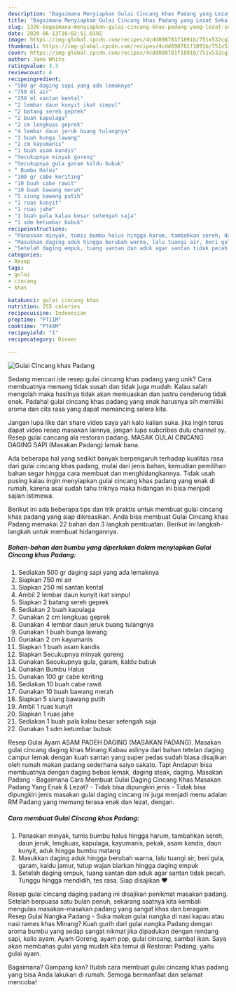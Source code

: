 ```yaml
---
description: "Bagaimana Menyiapkan Gulai Cincang khas Padang yang Lezat Sekali"
title: "Bagaimana Menyiapkan Gulai Cincang khas Padang yang Lezat Sekali"
slug: 1326-bagaimana-menyiapkan-gulai-cincang-khas-padang-yang-lezat-sekali
date: 2020-06-13T16:02:51.019Z
image: https://img-global.cpcdn.com/recipes/4cdd898781f1891b/751x532cq70/gulai-cincang-khas-padang-foto-resep-utama.jpg
thumbnail: https://img-global.cpcdn.com/recipes/4cdd898781f1891b/751x532cq70/gulai-cincang-khas-padang-foto-resep-utama.jpg
cover: https://img-global.cpcdn.com/recipes/4cdd898781f1891b/751x532cq70/gulai-cincang-khas-padang-foto-resep-utama.jpg
author: Jane White
ratingvalue: 3.3
reviewcount: 4
recipeingredient:
- "500 gr daging sapi yang ada lemaknya"
- "750 ml air"
- "250 ml santan kental"
- "2 lembar daun kunyit ikat simpul"
- "2 batang sereh geprek"
- "2 buah kapulaga"
- "2 cm lengkuas geprek"
- "4 lembar daun jeruk buang tulangnya"
- "1 buah bunga lawang"
- "2 cm kayumanis"
- "1 buah asam kandis"
- "Secukupnya minyak goreng"
- "Secukupnya gula garam kaldu bubuk"
- " Bumbu Halus"
- "100 gr cabe keriting"
- "10 buah cabe rawit"
- "10 buah bawang merah"
- "5 siung bawang putih"
- "1 ruas kunyit"
- "1 ruas jahe"
- "1 buah pala kalau besar setengah saja"
- "1 sdm ketumbar bubuk"
recipeinstructions:
- "Panaskan minyak, tumis bumbu halus hingga harum, tambahkan sereh, daun jeruk, lengkuas, kapulaga, kayumanis, pekak, asam kandis, daun kunyit, aduk hingga bumbu matang"
- "Masukkan daging aduk hingga berubah warna, lalu tuangi air, beri gula, garam, kaldu jamur, tutup wajan biarkan hingga daging empuk"
- "Setelah daging empuk, tuang santan dan aduk agar santan tidak pecah. Tunggu hingga mendidih, tes rasa. Siap disajikan ❤️"
categories:
- Resep
tags:
- gulai
- cincang
- khas

katakunci: gulai cincang khas 
nutrition: 255 calories
recipecuisine: Indonesian
preptime: "PT11M"
cooktime: "PT48M"
recipeyield: "1"
recipecategory: Dinner

---
```



![Gulai Cincang khas Padang](https://img-global.cpcdn.com/recipes/4cdd898781f1891b/751x532cq70/gulai-cincang-khas-padang-foto-resep-utama.jpg)

Sedang mencari ide resep gulai cincang khas padang yang unik? Cara membuatnya memang tidak susah dan tidak juga mudah. Kalau salah mengolah maka hasilnya tidak akan memuaskan dan justru cenderung tidak enak. Padahal gulai cincang khas padang yang enak harusnya sih memiliki aroma dan cita rasa yang dapat memancing selera kita.

Jangan lupa like dan share video saya yah kalo kalian suka. jika ingin terus dapat video resep masakan lainnya, jangan lupa subcribes dulu channel sy. Resep gulai cancang ala restoran padang. MASAK GULAI CINCANG DAGING SAPI (Masakan Padang) lamak bana.

Ada beberapa hal yang sedikit banyak berpengaruh terhadap kualitas rasa dari gulai cincang khas padang, mulai dari jenis bahan, kemudian pemilihan bahan segar hingga cara membuat dan menghidangkannya. Tidak usah pusing kalau ingin menyiapkan gulai cincang khas padang yang enak di rumah, karena asal sudah tahu triknya maka hidangan ini bisa menjadi sajian istimewa.


Berikut ini ada beberapa tips dan trik praktis untuk membuat gulai cincang khas padang yang siap dikreasikan. Anda bisa membuat Gulai Cincang khas Padang memakai 22 bahan dan 3 langkah pembuatan. Berikut ini langkah-langkah untuk membuat hidangannya.

<!--inarticleads1-->

##### Bahan-bahan dan bumbu yang diperlukan dalam menyiapkan Gulai Cincang khas Padang:

1. Sediakan 500 gr daging sapi yang ada lemaknya
1. Siapkan 750 ml air
1. Siapkan 250 ml santan kental
1. Ambil 2 lembar daun kunyit ikat simpul
1. Siapkan 2 batang sereh geprek
1. Sediakan 2 buah kapulaga
1. Gunakan 2 cm lengkuas geprek
1. Gunakan 4 lembar daun jeruk buang tulangnya
1. Gunakan 1 buah bunga lawang
1. Gunakan 2 cm kayumanis
1. Siapkan 1 buah asam kandis
1. Siapkan Secukupnya minyak goreng
1. Gunakan Secukupnya gula, garam, kaldu bubuk
1. Gunakan  Bumbu Halus
1. Gunakan 100 gr cabe keriting
1. Sediakan 10 buah cabe rawit
1. Gunakan 10 buah bawang merah
1. Siapkan 5 siung bawang putih
1. Ambil 1 ruas kunyit
1. Siapkan 1 ruas jahe
1. Sediakan 1 buah pala kalau besar setengah saja
1. Gunakan 1 sdm ketumbar bubuk


Resep Gulai Ayam ASAM PADEH DAGING (MASAKAN PADANG). Masakan gulai cincang daging khas Minang Kabau aslinya dari bahan tetelan daging campur lemak dengan kuah santan yang super pedas sudah biasa disajikan oleh rumah makan padang sederhana saiyo sakato. Tapi Andapun bisa membuatnya dengan daging bebas lemak, daging steak, daging. Masakan Padang - Bagaimana Cara Membuat Gulai Daging Cincang Khas Masakan Padang Yang Enak &amp; Lezat? - Tidak bisa dipungkiri jenis - Tidak bisa dipungkiri jenis masakan gulai daging cincang ini juga menjadi menu adalan RM Padang yang memang terasa enak dan lezat, dengan. 

<!--inarticleads2-->

##### Cara membuat Gulai Cincang khas Padang:

1. Panaskan minyak, tumis bumbu halus hingga harum, tambahkan sereh, daun jeruk, lengkuas, kapulaga, kayumanis, pekak, asam kandis, daun kunyit, aduk hingga bumbu matang
1. Masukkan daging aduk hingga berubah warna, lalu tuangi air, beri gula, garam, kaldu jamur, tutup wajan biarkan hingga daging empuk
1. Setelah daging empuk, tuang santan dan aduk agar santan tidak pecah. Tunggu hingga mendidih, tes rasa. Siap disajikan ❤️


Resep gulai cincang daging padang ini disajikan penikmat masakan padang. Setelah berpuasa satu bulan penuh, sekarang saatnya kita kembali mengulas masakan-masakan padang yang sangat khas dan beragam. Resep Gulai Nangka Padang - Suka makan gulai nangka di nasi kapau atau nasi rames khas Minang? Kuah gurih dari gulai nangka Padang dengan aroma bumbu yang sedap sangat nikmat jika dipadukan dengan rendang sapi, kalio ayam, Ayam Goreng, ayam pop, gulai cincang, sambal ikan. Saya akan membahas gulai yang mudah kita temui di Restoran Padang, yaitu gulai ayam. 

Bagaimana? Gampang kan? Itulah cara membuat gulai cincang khas padang yang bisa Anda lakukan di rumah. Semoga bermanfaat dan selamat mencoba!
